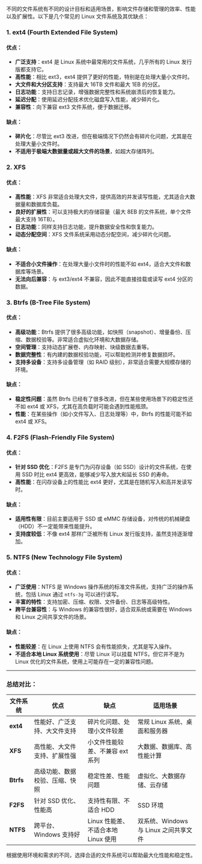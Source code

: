 不同的文件系统有不同的设计目标和适用场景，影响文件存储和管理的效率、性能以及扩展性。以下是几个常见的 Linux 文件系统及其优缺点：

### 1. **ext4 (Fourth Extended File System)**

#### 优点：
- **广泛支持**：ext4 是 Linux 系统中最常用的文件系统，几乎所有的 Linux 发行版都支持它。
- **高性能**：相比 ext3，ext4 提供了更好的性能，特别是在处理大量小文件时。
- **大文件和大分区支持**：支持最大 16TB 文件和最大 1EB 的分区。
- **日志功能**：支持日志记录，增强数据完整性和系统崩溃后的恢复能力。
- **延迟分配**：使用延迟分配技术优化磁盘写入性能，减少碎片化。
- **兼容性**：向下兼容 ext3 文件系统，便于数据迁移。

#### 缺点：
- **碎片化**：尽管比 ext3 改进，但在极端情况下仍然会有碎片化问题，尤其是在处理大量小文件时。
- **不适用于极端大数据量或超大文件的场景**，如超大存储阵列。

### 2. **XFS**

#### 优点：
- **高性能**：XFS 非常适合处理大文件，提供高效的并发读写性能，尤其适合大数据量和数据库负载。
- **良好的扩展性**：可以支持极大的存储容量（最大 8EB 的文件系统，单个文件最大支持 16TB）。
- **日志功能**：同样支持日志功能，提升数据安全性和恢复能力。
- **动态分配空间**：XFS 文件系统采用动态分配空间，减少碎片化问题。

#### 缺点：
- **不适合小文件操作**：在处理大量小文件时的性能不如 ext4，适合大文件和数据库等场景。
- **无法向后兼容**：与 ext3/ext4 不兼容，因此不能直接挂载或读写 ext4 分区的数据。

### 3. **Btrfs (B-Tree File System)**

#### 优点：
- **高级功能**：Btrfs 提供了很多高级功能，如快照（snapshot）、增量备份、压缩、数据校验等。非常适合虚拟化环境和大数据存储。
- **空间管理**：支持动态扩展卷、内存映射、块级数据去重等。
- **数据完整性**：有内建的数据校验功能，可以帮助检测并修复数据损坏。
- **支持多设备**：支持多设备管理（如 RAID 级别），非常适合需要大规模存储的环境。

#### 缺点：
- **稳定性问题**：虽然 Btrfs 已经有了很多改进，但在某些使用场景下的稳定性还不如 ext4 或 XFS，尤其在高负载时可能会遇到性能瓶颈。
- **性能**：在某些操作（如小文件写入、日志处理等）中，Btrfs 的性能可能不如 ext4 或 XFS。

### 4. **F2FS (Flash-Friendly File System)**

#### 优点：
- **针对 SSD 优化**：F2FS 是专门为闪存设备（如 SSD）设计的文件系统，在使用 SSD 时比 ext4 更高效，能够减少写入放大和延长 SSD 的寿命。
- **高性能**：在闪存设备上的性能比 ext4 更好，尤其是在随机写入和高并发读写时。

#### 缺点：
- **适用性有限**：目前主要适用于 SSD 或 eMMC 存储设备，对传统的机械硬盘（HDD）不一定能带来性能提升。
- **支持度较低**：不像 ext4 那样广泛被所有 Linux 发行版支持，虽然支持逐渐增加。

### 5. **NTFS (New Technology File System)**

#### 优点：
- **广泛使用**：NTFS 是 Windows 操作系统的标准文件系统，支持广泛的操作系统，包括 Linux 通过 `ntfs-3g` 可以进行读写。
- **丰富的特性**：支持加密、压缩、权限、文件备份、日志等高级特性。
- **跨平台兼容性**：与 Windows 的兼容性很好，适合双系统或需要在 Windows 和 Linux 之间共享文件的场景。

#### 缺点：
- **性能较差**：在 Linux 上使用 NTFS 会有性能损失，尤其是写入操作。
- **不适合本地 Linux 系统使用**：尽管 Linux 可以挂载 NTFS，但它并不是为 Linux 优化的文件系统，使用上可能存在一定的兼容性问题。

---

### 总结对比：

| 文件系统 | 优点 | 缺点 | 适用场景 |
| --- | --- | --- | --- |
| **ext4** | 性能好、广泛支持、大文件支持 | 碎片化问题、处理小文件较差 | 常规 Linux 系统、桌面和服务器 |
| **XFS** | 高性能、大文件支持、扩展性强 | 小文件性能较差、不兼容 ext 系列 | 大数据、数据库、高性能计算 |
| **Btrfs** | 高级功能、数据校验、压缩、快照 | 稳定性差、性能问题 | 虚拟化、大数据存储、云存储 |
| **F2FS** | 针对 SSD 优化、性能高 | 支持性有限、不适合 HDD | SSD 环境 |
| **NTFS** | 跨平台、Windows 支持好 | Linux 性能差、不适合本地 Linux 使用 | 双系统、Windows 与 Linux 之间共享文件 |

根据使用环境和需求的不同，选择合适的文件系统可以帮助最大化性能和稳定性。